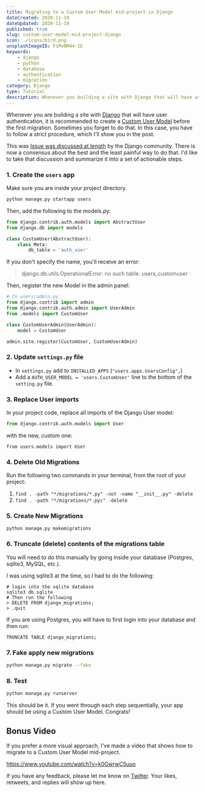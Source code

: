 ```yaml
---
title: Migrating to a Custom User Model mid-project in Django
dateCreated: 2020-11-19
dateUpdated: 2020-11-19
published: true
slug: custom-user-model-mid-project-django
icon: ./icons/bird.png
unsplashImageID: FiMvNM44-IE
keywords:
    - django
    - python
    - database
    - authentication
    - migration
category: Django
type: Tutorial
description: Whenever you building a site with Django that will have user authentication, it is recommended to create a Custom User Model, before the first migration. Sometimes you forget to do that. In this case you have to follow a strict procedure, which I'll show you in the post.
---
```


Whenever you are building a site with [Django](https://www.djangoproject.com) that will have user authentication, it is recommended to create a [Custom User Model](https://docs.djangoproject.com/en/dev/topics/auth/customizing/) before the first migration. Sometimes you forget to do that. In this case, you have to follow a strict procedure, which I'll show you in the post.

This was [Issue was discussed at length](https://code.djangoproject.com/ticket/25313) by the Django community. There is now a consensus about the best and the least painful way to do that. I'd like to take that discussion and summarize it into a set of actionable steps.

### 1. Create the `users` app

Make sure you are inside your project directory.
```bash
python manage.py startapp users
```

Then, add the following to the models.py:
```python
from django.contrib.auth.models import AbstractUser
from django.db import models

class CustomUser(AbstractUser):
    class Meta:
        db_table = 'auth_user'

```

If you don't specify the name, you'll receive an error:
> django.db.utils.OperationalError: no such table: users_customuser

Then, register the new Model in the admin panel:

```python
# In users/admin.py
from django.contrib import admin
from django.contrib.auth.admin import UserAdmin
from .models import CustomUser

class CustomUserAdmin(UserAdmin):
    model = CustomUser

admin.site.register(CustomUser, CustomUserAdmin)
```

### 2. Update `settings.py` file
* In `settings.py` add to `INSTALLED_APPS` (`"users.apps.UsersConfig",`)
* Add a `AUTH_USER_MODEL = 'users.CustomUser'` line to the bottom of the `setting.py` file.

### 3. Replace User imports
In your project code, replace all imports of the Django User model:
```python
from django.contrib.auth.models import User
```
with the new, custom one:
```
from users.models import User
```

### 4. Delete Old Migrations
Run the following two commands in your terminal, from the root of your project:

1. `find . -path "*/migrations/*.py" -not -name "__init__.py" -delete`
2. `find . -path "*/migrations/*.pyc" -delete`

### 5. Create New Migrations
```
python manage.py makemigrations
```

### 6. Truncate (delete) contents of the migrations table

You will need to do this manually by going inside your database (Postgres, sqlite3, MySQL, etc.).

I was using sqlite3 at the time, so I had to do the following:
```
# login into the sqlite database
sqlite3 db.sqlite
# Then run the following
> DELETE FROM django_migrations;
> .quit
```

If you are using Postgres, you will have to first login into your database and then run:

```
TRUNCATE TABLE django_migrations;
```

### 7. Fake apply new migrations
```bash
python manage.py migrate --fake
```

### 8. Test
```bash
python manage.py runserver
```

This should be it. If you went through each step sequentially, your app should be using a Custom User Model. Congrats!

## Bonus Video

If you prefer a more visual approach, I've made a video that shows how to migrate to a Custom User Model mid-project.

https://www.youtube.com/watch?v=k0GwrwC5uuo

If you have any feedback, please let me know on [Twitter](https://twitter.com/rasulkireev/status/1329393168840871936). Your likes, retweets, and replies will show up here.